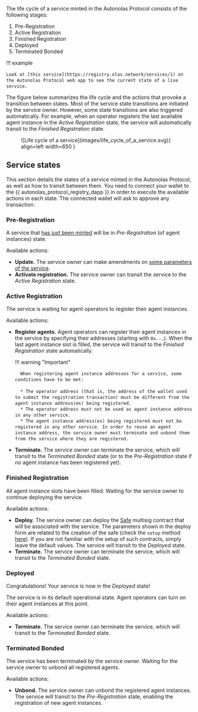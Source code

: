 The life cycle of a service minted in the Autonolas Protocol consists of the following stages:

1. Pre-Registration
2. Active Registration
3. Finished Registration
4. Deployed
5. Terminated Bonded

!!! example

    Look at [this service](https://registry.olas.network/services/1) on the Autonolas Protocol web app to see the current state of a live service.

The figure below summarizes the life cycle and the actions that provoke a transition between states. Most of the service state transitions are initiated by the service owner. However, some state transitions are also triggered automatically. For example, when an operator registers the last available agent instance in the _Active Registration_ state, the service will automatically transit to the _Finished Registration_ state.

<figure markdown>
![Life cycle of a service](images/life_cycle_of_a_service.svg){ align=left width=650 }
</figure>

## Service states

This section details the states of a service minted in the Autonolas Protocol, as well as how to transit between them. You need to connect your wallet to the {{ autonolas_protocol_registry_dapp }} in order to execute the available actions in each state. The connected wallet will ask to approve any transaction.

### Pre-Registration

A service that [has just been minted](./mint_packages_nfts.md#mint-a-service) will be in _Pre-Registration_ (of agent instances) state.

Available actions:

* **Update.** The service owner can make amendments on [some parameters of the service](./mint_packages_nfts.md#mint-a-service).
* **Activate registration.** The service owner can transit the service to the _Active Registration_ state.

### Active Registration

The service is waiting for agent operators to register their agent instances.

Available actions:

* **Register agents.** Agent operators can register their agent instances in the service by specifying their addresses (starting with `0x...`). When the last agent instance slot is filled, the service will transit to the _Finished Registration_ state automatically.

    !!! warning "Important"

        When registering agent instance addresses for a service, some conditions have to be met:

        * The operator address (that is, the address of the wallet used to submit the registration transaction) must be different from the agent instance address(es) being registered.
        * The operator address must not be used as agent instance address in any other service.
        * The agent instance address(es) being registered must not be registered in any other service. In order to reuse an agent instance address, the service owner must terminate and unbond them from the service where they are registered.

* **Terminate.** The service owner can terminate the service, which will transit to the _Terminated Bonded_ state (or to the _Pre-Registration_ state if no agent instance has been registered yet).

### Finished Registration

All agent instance slots have been filled. Waiting for the service owner to continue deploying the service.

Available actions:

* **Deploy.** The service owner can deploy the [Safe](https://gnosis-safe.io/) multisig contract that will be associated with the service. The parameters shown in the deploy form are related to the creation of the safe (check the `setup` method [here](https://github.com/safe-global/safe-contracts/blob/main/contracts/Safe.sol)). If you are not familiar with the setup of such contracts, simply leave the default values. The service will transit to the _Deployed_ state.
* **Terminate.** The service owner can terminate the service, which will transit to the _Terminated Bonded_ state.
  
### Deployed

Congratulations! Your service is now in the _Deployed_ state!

The service is in its default operational state. Agent operators can turn on their agent instances at this point.

Available actions:

* **Terminate.** The service owner can terminate the service, which will transit to the _Terminated Bonded_ state.

### Terminated Bonded

The service has been terminated by the service owner. Waiting for the service owner to unbond all registered agents.

Available actions:

* **Unbond.** The service owner can unbond the registered agent instances. The service will transit to the _Pre-Registration_ state, enabling the registration of new agent instances.
